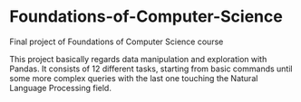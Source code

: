 # Foundations-of-Computer-Science
Final project of Foundations of Computer Science course

This project basically regards data manipulation and exploration with Pandas. It consists of 12 different tasks, starting from basic commands until some more complex queries with the last one touching the Natural Language Processing field.
